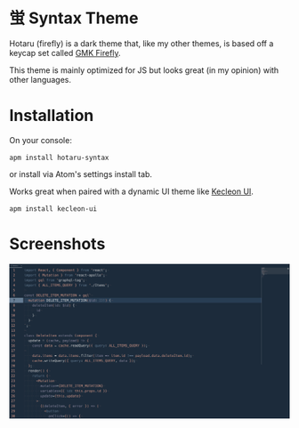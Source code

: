# 蛍 Syntax Theme

Hotaru (firefly) is a dark theme that, like my other themes, is based off a keycap set called [GMK Firefly](https://geekhack.org/index.php?topic=101665.0).

This theme is mainly optimized for JS but looks great (in my opinion) with other languages.

# Installation

On your console:

```
apm install hotaru-syntax
```

or install via Atom's settings install tab.

Works great when paired with a dynamic UI theme like [Kecleon UI](https://github.com/arturoalviar/atom-kecleon-ui).

```
apm install kecleon-ui
```

# Screenshots

![Hotaru Syntax](screenshot.png)
